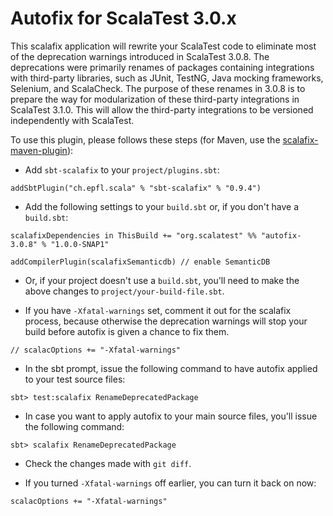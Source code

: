 # Autofix for ScalaTest 3.0.x
This scalafix application will rewrite your ScalaTest code to eliminate most of the deprecation warnings
introduced in ScalaTest 3.0.8. The deprecations were primarily renames of packages containing integrations with
third-party libraries, such as JUnit, TestNG, Java mocking frameworks, Selenium, and ScalaCheck. The purpose
of these renames in 3.0.8 is to prepare the way for modularization of these third-party integrations in 
ScalaTest 3.1.0. This will allow the third-party integrations to be versioned independently with ScalaTest.

To use this plugin, please follows these steps (for Maven, use the <a href="https://github.com/evis/scalafix-maven-plugin">scalafix-maven-plugin</a>): 

  - Add `sbt-scalafix` to your `project/plugins.sbt`:

```
addSbtPlugin("ch.epfl.scala" % "sbt-scalafix" % "0.9.4")
```

  - Add the following settings to your `build.sbt` or, if you don't have a `build.sbt`:
  
```
scalafixDependencies in ThisBuild += "org.scalatest" %% "autofix-3.0.8" % "1.0.0-SNAP1" 

addCompilerPlugin(scalafixSemanticdb) // enable SemanticDB
``` 

  - Or, if your project doesn't use a `build.sbt`, you'll need to make the above changes to `project/your-build-file.sbt`.

  - If you have `-Xfatal-warnings` set, comment it out for the scalafix process, because otherwise
    the deprecation warnings will stop your build before autofix is given a chance to fix them.

```
// scalacOptions += "-Xfatal-warnings"
```

  - In the sbt prompt, issue the following command to have autofix applied to your test source files: 
  
```
sbt> test:scalafix RenameDeprecatedPackage
```

  - In case you want to apply autofix to your main source files, you'll issue the following command: 
  
```
sbt> scalafix RenameDeprecatedPackage
```  

  - Check the changes made with `git diff`.

  - If you turned `-Xfatal-warnings` off earlier, you can turn it back on now:

```
scalacOptions += "-Xfatal-warnings"
```
  


